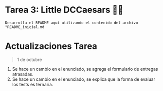 # Tarea 3: Little DCCaesars 🧟🍕

```Desarrolla el README aquí utilizando el contenido del archivo "README_inicial.md```

# Actualizaciones Tarea

> 1 de octubre
1. Se hace un cambio en el enunciado, se agrega el formulario de entregas atrasadas.
2. Se hace un cambio en el enunciado, se explica que la forma de evaluar los tests es ternaria.


